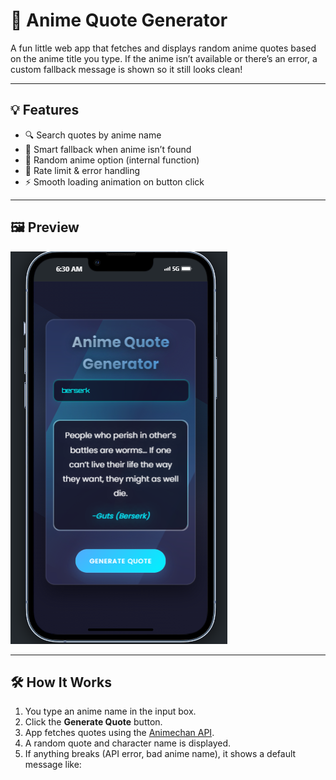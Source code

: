 # 🎌 Anime Quote Generator

A fun little web app that fetches and displays random anime quotes based on the anime title you type. If the anime isn’t available or there’s an error, a custom fallback message is shown so it still looks clean!

---

## 💡 Features

- 🔍 Search quotes by anime name
- 🧠 Smart fallback when anime isn’t found
- 🎲 Random anime option (internal function)
- 🚫 Rate limit & error handling
- ⚡ Smooth loading animation on button click

---

## 🖼️ Preview

![screenshot](preview.png) <!-- Optional: Replace with your screenshot -->

---

## 🛠️ How It Works

1. You type an anime name in the input box.
2. Click the **Generate Quote** button.
3. App fetches quotes using the [Animechan API](https://animechan.io/).
4. A random quote and character name is displayed.
5. If anything breaks (API error, bad anime name), it shows a default message like:
